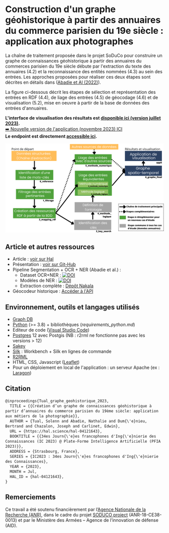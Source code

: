# Construction d'un graphe géohistorique à partir des annuaires du commerce parisien du 19e siècle : application aux photographes

La chaîne de traitement proposée dans le projet SoDuCo pour construire un graphe de connaissances géohistorique à partir des annuaires du commerces parisien du 19e siècle débute par l'extraction du texte des annuaires (4.2) et la reconnaissance des entités nommées (4.3) au sein des entrées. Les approches proposées pour réaliser ces deux étapes sont décrites en détails dans ([Abadie et Al (2022)](https://github.com/soduco/paper-ner-bench-das22)).

La figure ci-dessous décrit les étapes de sélection et représentation des entrées en RDF (4.4), de liage des entrées (4.5) de géocodage (4.6) et de visualisation (5.2), mise en oeuvre à partir de la base de données des entrées d'annuaires.

**L'interface de visualisation des résultats est [disponible ici (version juillet 2023)](https://soduco.github.io/ic_2023_photographes_parisiens/).**<br/>[➡️ Nouvelle version de l'application (novembre 2023) ICI](https://soduco.geohistoricaldata.org/atelier_graphes_geohistoriques_annuaires/)<br/>
**Le endpoint est directement [accessible ici](https://dir.geohistoricaldata.org/).**

<img src="doc/images/pipeline.png" width="800" text-align="center"/>

## Article et autres ressources
* Article : [voir sur Hal](https://hal.science/hal-04121643)
* Présentation : [voir sur Git-Hub](https://github.com/soduco/ic_2023_photographes_parisiens/blob/main/presentations/IC_2023_Photographes.pdf)
* Pipeline Segmentation + OCR + NER (Abadie et al.) : 
    * Dataset OCR+NER : [![DOI](https://zenodo.org/badge/DOI/10.5281/zenodo.6394464.svg)](https://doi.org/10.5281/zenodo.6394464)
    * Modèles de NER : [![DOI](https://zenodo.org/badge/DOI/10.5281/zenodo.6576008.svg)](https://doi.org/10.5281/zenodo.6576008)
    * Extraction complète : [Dépôt Nakala](https://nakala.fr/10.34847/nkl.98eem49t)
* Géocodeur historique : [Accéder à l'API](https://api.geohistoricaldata.org/docs/#/Geocoding)

## Environnement, outils et langages utilisés

* [Graph DB](https://graphdb.ontotext.com/)
* [Python](https://www.python.org/downloads/) (>= 3.8) + bibliothèques (*requirements_python.md*)
* Editeur de code ([Visual Studio Code](https://code.visualstudio.com/download))
* [Postgres](https://www.postgresql.org/download/) 12 avec Postgis (NB : r2rml ne fonctionne pas avec les versions > 12)
* [Sakey](https://lahdak.lri.fr/?q=content/sakey)
* [Silk](https://github.com/silk-framework/silk) : Workbench + Silk en lignes de commande
* [R2RML](https://github.com/nkons/r2rml-parser)
* HTML, CSS, Javascript ([Leaflet](https://leafletjs.com/))
* Pour un déploiement en local de l'application : un serveur Apache (ex : [Laragon](https://laragon.org/download/))

## Citation

```
@inproceedings{Tual_graphe_geohistorique_2023,
  TITLE = {{Création d’un graphe de connaissances géohistorique à partir d’annuaires du commerce parisien du 19ème siècle: application aux métiers de la photographie}},
  AUTHOR = {Tual, Solenn and Abadie, Nathalie and Dum{\'e}nieu, Bertrand and Chazalon, Joseph and Carlinet, Edwin},
  URL = {https://hal.science/hal-04121643},
  BOOKTITLE = {{34es Journ{\'e}es francophones d'Ing{\'e}nierie des Connaissances (IC 2023) @ Plate-Forme Intelligence Artificielle (PFIA 2023)}},
  ADDRESS = {Strasbourg, France},
  SERIES = {IC2023 : 34es Journ{\'e}es francophones d'Ing{\'e}nierie des Connaissances},
  YEAR = {2023},
  MONTH = Jul,
  HAL_ID = {hal-04121643},
}
```

## Remerciements

Ce travail a été soutenu financièrement par l’[Agence Nationale de la Recherche (ANR)](https://anr.fr/Projet-ANR-18-CE38-0013), dans le cadre du projet [SODUCO project](https://soduco.github.io/) (ANR-18-CE38-0013) et par le Ministère des Armées – Agence de l’innovation de défense (AID).